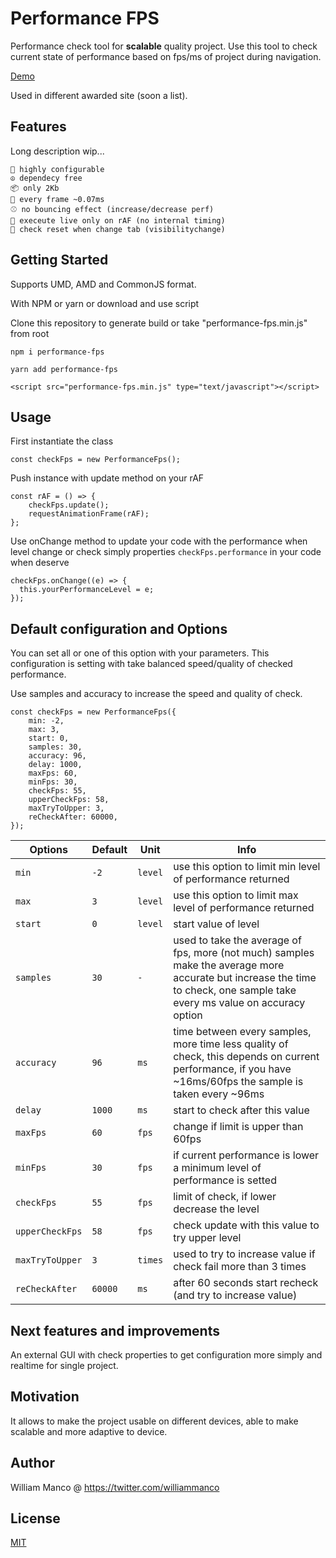 # Performance FPS

Performance check tool for **scalable** quality project.
Use this tool to check current state of performance based on fps/ms of project during navigation.

[Demo](https://williammanco.github.io/performance-fps/public/)

Used in different awarded site (soon a list).

## Features

Long description wip...

	🎲 highly configurable
	☮️ dependecy free
	📦 only 2Kb
	🚀 every frame ~0.07ms
	⚾ no bouncing effect (increase/decrease perf)
	🧟 execeute live only on rAF (no internal timing)
	🙈 check reset when change tab (visibilitychange)


## Getting Started

Supports UMD, AMD and CommonJS format.

With NPM or yarn or download and use script

Clone this repository to generate build or take "performance-fps.min.js" from root

```
npm i performance-fps
```
```
yarn add performance-fps
```
```
<script src="performance-fps.min.js" type="text/javascript"></script>
```

## Usage

First instantiate the class
```
const checkFps = new PerformanceFps();
```
Push instance with update method on your rAF
```
const rAF = () => {
	checkFps.update();
	requestAnimationFrame(rAF);
};
```
Use onChange method to update your code with the performance when level change or check simply properties `checkFps.performance` in your code when deserve
```
checkFps.onChange((e) => {
  this.yourPerformanceLevel = e;
});
```

## Default configuration and Options

You can set all or one of this option  with your parameters.
This configuration is setting with take balanced speed/quality of checked performance.

Use samples and accuracy to increase the speed and quality of check. 

```
const checkFps = new PerformanceFps({
    min: -2,
    max: 3,
    start: 0,
    samples: 30,
    accuracy: 96,
    delay: 1000,
    maxFps: 60,
    minFps: 30,
    checkFps: 55,
    upperCheckFps: 58,
    maxTryToUpper: 3,
    reCheckAfter: 60000,
});
```

Options | Default | Unit | Info
--- | --- | --- | ---
`min`| `-2` | `level` | use this option to limit min level of performance returned
`max`| `3` | `level` | use this option to limit max level of performance returned
`start`| `0` | `level` | start value of level
`samples`| `30` | `-` | used to take the average of fps, more (not much) samples make the average more accurate but increase the time to check, one sample take every ms value on accuracy option
`accuracy`| `96` | `ms` | time between every samples, more time less quality of check, this depends on current performance, if you have ~16ms/60fps the sample is taken every ~96ms
`delay`| `1000` | `ms` | start to check after this value
`maxFps`| `60` | `fps` | change if limit is upper than 60fps
`minFps`| `30` | `fps` | if current performance is lower a minimum level of performance is setted
`checkFps`| `55` | `fps` | limit of check, if lower decrease the level
`upperCheckFps`| `58` | `fps` | check update with this value to try upper level
`maxTryToUpper`| `3` | `times` | used to try to increase value if check fail more than 3 times
`reCheckAfter`| `60000` | `ms` | after 60 seconds start recheck (and try to increase value)



## Next features and improvements

An external GUI with check properties 	to get configuration more simply and 	realtime for single project. 


## Motivation

It allows to make the project usable on different devices, able to make scalable and more adaptive to device.

## Author

William Manco @ https://twitter.com/williammanco

## License

[MIT](http://opensource.org/licenses/mit-license.php)
